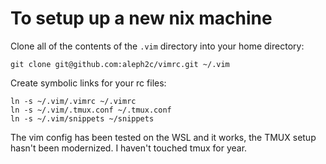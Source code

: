 # To setup up a new nix machine
Clone all of the contents of the `.vim` directory into your home directory:

    git clone git@github.com:aleph2c/vimrc.git ~/.vim

Create symbolic links for your rc files:

    ln -s ~/.vim/.vimrc ~/.vimrc
    ln -s ~/.vim/.tmux.conf ~/.tmux.conf
    ln -s ~/.vim/snippets ~/snippets

The vim config has been tested on the WSL and it works, the TMUX setup hasn't
been modernized.  I haven't touched tmux for year.
